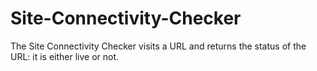 # Site-Connectivity-Checker
The Site Connectivity Checker visits a URL and returns the status of the URL: it is either live or not.
